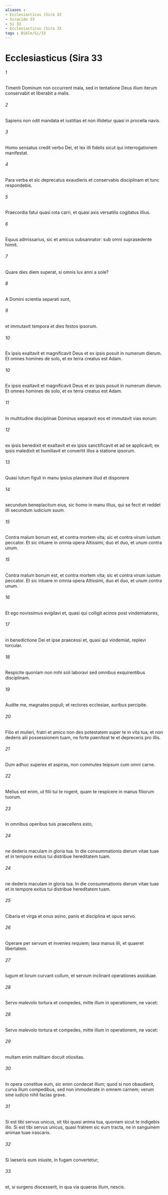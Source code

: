 ```yaml
---
aliases : 
- Ecclesiasticus (Sira 33
- Siracide 33
- Si 33
- Ecclesiasticus (Sira 33
tags : Bible/Si/33
---
```


# Ecclesiasticus (Sira 33

###### 1
Timenti Dominum non occurrent mala, sed in tentatione Deus illum iterum conservabit et liberabit a malis.
###### 2
Sapiens non odit mandata et iustitias et non illidetur quasi in procella navis.
###### 3
Homo sensatus credit verbo Dei, et lex illi fidelis sicut qui interrogationem manifestat.
###### 4
Para verba et sic deprecatus exaudieris et conservabis disciplinam et tunc respondebis.
###### 5
Praecordia fatui quasi rota carri, et quasi axis versatilis cogitatus illius.
###### 6
Equus admissarius, sic et amicus subsannator: sub omni suprasedente hinnit.
###### 7
Quare dies diem superat, si omnis lux anni a sole?
###### 8
A Domini scientia separati sunt,
###### 9
et immutavit tempora et dies festos ipsorum.
###### 10
Ex ipsis exaltavit et magnificavit Deus et ex ipsis posuit in numerum dierum. Et omnes homines de solo, et ex terra creatus est Adam.
###### 10
Ex ipsis exaltavit et magnificavit Deus et ex ipsis posuit in numerum dierum. Et omnes homines de solo, et ex terra creatus est Adam.
###### 11
In multitudine disciplinae Dominus separavit eos et immutavit vias eorum:
###### 12
ex ipsis benedixit et exaltavit et ex ipsis sanctificavit et ad se applicavit; ex ipsis maledixit et humiliavit et convertit illos a statione ipsorum.
###### 13
Quasi lutum figuli in manu ipsius plasmare illud et disponere
###### 14
secundum beneplacitum eius, sic homo in manu illius, qui se fecit et reddet illi secundum iudicium suum.
###### 15
Contra malum bonum est, et contra mortem vita; sic et contra virum iustum peccator. Et sic intuere in omnia opera Altissimi, duo et duo, et unum contra unum.
###### 15
Contra malum bonum est, et contra mortem vita; sic et contra virum iustum peccator. Et sic intuere in omnia opera Altissimi, duo et duo, et unum contra unum.
###### 16
Et ego novissimus evigilavi et, quasi qui colligit acinos post vindemiatores,
###### 17
in benedictione Dei et ipse praecessi et, quasi qui vindemiat, replevi torcular.
###### 18
Respicite quoniam non mihi soli laboravi sed omnibus exquirentibus disciplinam.
###### 19
Audite me, magnates populi; et rectores ecclesiae, auribus percipite.
###### 20
Filio et mulieri, fratri et amico non des potestatem super te in vita tua; et non dederis alii possessionem tuam, ne forte paeniteat te et depreceris pro illis.
###### 21
Dum adhuc superes et aspiras, non commutes teipsum cum omni carne.
###### 22
Melius est enim, ut filii tui te rogent, quam te respicere in manus filiorum tuorum.
###### 23
In omnibus operibus tuis praecellens esto,
###### 24
ne dederis maculam in gloria tua. In die consummationis dierum vitae tuae et in tempore exitus tui distribue hereditatem tuam.
###### 24
ne dederis maculam in gloria tua. In die consummationis dierum vitae tuae et in tempore exitus tui distribue hereditatem tuam.
###### 25
Cibaria et virga et onus asino, panis et disciplina et opus servo.
###### 26
Operare per servum et invenies requiem; laxa manus illi, et quaeret libertatem.
###### 27
Iugum et lorum curvant collum, et servum inclinant operationes assiduae.
###### 28
Servo malevolo tortura et compedes, mitte illum in operationem, ne vacet:
###### 28
Servo malevolo tortura et compedes, mitte illum in operationem, ne vacet:
###### 29
multam enim malitiam docuit otiositas.
###### 30
In opera constitue eum, sic enim condecet illum; quod si non obaudierit, curva illum compedibus, sed non immoderate in omnem carnem; verum sine iudicio nihil facias grave.
###### 31
Si est tibi servus unicus, sit tibi quasi anima tua, quoniam sicut te indigebis illo. Si est tibi servus unicus, quasi fratrem sic eum tracta, ne in sanguinem animae tuae irascaris.
###### 32
Si laeseris eum iniuste, in fugam convertetur;
###### 33
et, si surgens discesserit, in qua via quaeras illum, nescis.
